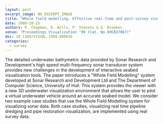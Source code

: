 ```yaml
---
layout: post
excerpt_image: NO_EXCERPT_IMAGE
title: "Whole field modelling. Effective real-time and post-survey visualization of underwater pipelines"
date: 1999-10-25
authors: P. Chapman, D. Wills, P. Stevens & G. Brookes
venue: "Proceedings Visualization '99 (Cat. No.99CB37067)"
doi: 10.1109/VISUAL.1999.809926
categories:
  - survey
---
```

The detailed underwater bathymetric data provided by Sonar Research and Development's high speed multi-frequency sonar transducer system provides new challenges in the development of interactive seabed visualization tools. The paper introduces a "Whole Field Modelling" system developed at Sonar Research and Development Ltd and The Department of Computer Science, University of Hull. This system provides the viewer with a new 3D underwater visualization environment that allows the user to pilot a virtual underwater vehicle around an accurate seabed model. We consider two example case studies that use the Whole Field Modelling system for visualizing sonar data. Both case studies, visualizing real time pipeline dredging and pipe restoration visualization, are implemented using real survey data.
